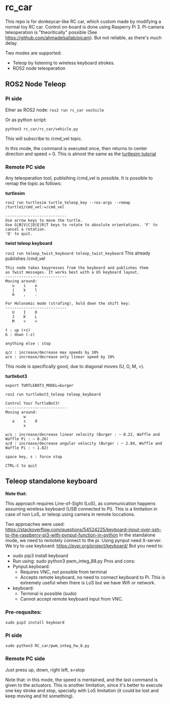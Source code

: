 # rc_car

This repo is for donkeycar-like RC car, which  custom made by modifying a normal toy RC car. Control on-board is done using Rasperry Pi 3.
Pi-camera teleoperation is "theoritically" possible (See https://github.com/ahmadelsallab/picam). But not reliable, as there's much delay.

Two modes are supported:
- Teleop by listening to  wireless keyboard strokes.
- ROS2 node teleoperation


## ROS2 Node Teleop

### Pi side
Eiher as ROS2 node:
`ros2 run rc_car vechicle`

Or as python script:

`python3 rc_car/rc_car/vehicle.py`

This will subscribe to /cmd_vel topic.

In this mode, the command is executed once, then returns to center direction and speed = 0.
This is almost the same as the [turtlesim tutorial](https://docs.ros.org/en/foxy/Tutorials/Turtlesim/Introducing-Turtlesim.html)

### Remote PC side
Any teleoperation tool, publsihing /cmd_vel is possible. It is possible to remap the topic as follows:

__turtlesim__

`ros2 run turtlesim turtle_teleop_key --ros-args --remap /turtle1/cmd_vel:=/cmd_vel`

```
---------------------------
Use arrow keys to move the turtle.
Use G|B|V|C|D|E|R|T keys to rotate to absolute orientations. 'F' to cancel a rotation.
'Q' to quit.

```


__twist teleop keyboard__

`ros2 run teleop_twist_keyboard teleop_twist_keyboard`
This already publishes /cmd_vel

```
This node takes keypresses from the keyboard and publishes them
as Twist messages. It works best with a US keyboard layout.
---------------------------
Moving around:
   u    i    o
   j    k    l
   m    ,    .

For Holonomic mode (strafing), hold down the shift key:
---------------------------
   U    I    O
   J    K    L
   M    <    >

t : up (+z)
b : down (-z)

anything else : stop

q/z : increase/decrease max speeds by 10%
w/x : increase/decrease only linear speed by 10%

```

This node is specifically good, due to diagonal moves (U, O, M, >).


__turtlebot3__

`export TURTLEBOT3_MODEL=burger`

`ros2 run turtlebot3_teleop teleop_keyboard`

```
Control Your TurtleBot3!
---------------------------
Moving around:
        w
   a    s    d
        x

w/x : increase/decrease linear velocity (Burger : ~ 0.22, Waffle and Waffle Pi : ~ 0.26)
a/d : increase/decrease angular velocity (Burger : ~ 2.84, Waffle and Waffle Pi : ~ 1.82)

space key, s : force stop

CTRL-C to quit

```


## Teleop standalone keyboard
__Note that:__

This approach requires Line-of-Sight (LoS), as communication happens assuming wireless keyboard (USB connected to Pi). This is a limitation in case of non LoS, or teleop using camera in remote loccations.

Two approaches were used: https://stackoverflow.com/questions/54524225/keyboard-input-over-ssh-to-the-raspberry-pi3-with-pynput-function-in-python
In the standalone mode, we need to remotely connect to the pi. Using pynput need X-server.
We try to use keyboard: https://pypi.org/project/keyboard/
But you need to:
- sudo pip3 install keyboard
- Run using: sudo python3 pwm_integ_88.py
Pros and cons:
- Pynput.keyboard: 
    - Requires VNC, not possible from terminal
    + Accepts remote keyboard, no need to connect keyboard to Pi. This is extremely useful when there is LoS but we have Wifi or network.
- keyboard:
    + Terminal is possible (sudo)
    - Cannot accept remote keyboard input from VNC.
### Pre-requsites:
`sudo pip3 install keyboard`

### Pi side
`sudo python3 RC_car/pwm_integ_hw_8.py`

### Remote PC side
Just press up, down, right left, s=stop

Note that: in this mode, the speed is mentained, and the last command is given to the actuators. This is another limitation, since it's better to execute one key stroke and stop, specially with LoS limitation (it could be lost and keep moving and hit something).
